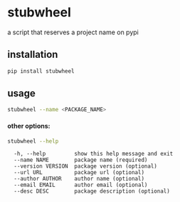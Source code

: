 # stubwheel
a script that reserves a project name on pypi

## installation
```sh
pip install stubwheel
```

## usage
```sh
stubwheel --name <PACKAGE_NAME>
```
#### other options:
```sh
stubwheel --help
```
```
  -h, --help         show this help message and exit
  --name NAME        package name (required)
  --version VERSION  package version (optional)
  --url URL          package url (optional)
  --author AUTHOR    author name (optional)
  --email EMAIL      author email (optional)
  --desc DESC        package description (optional)
```
